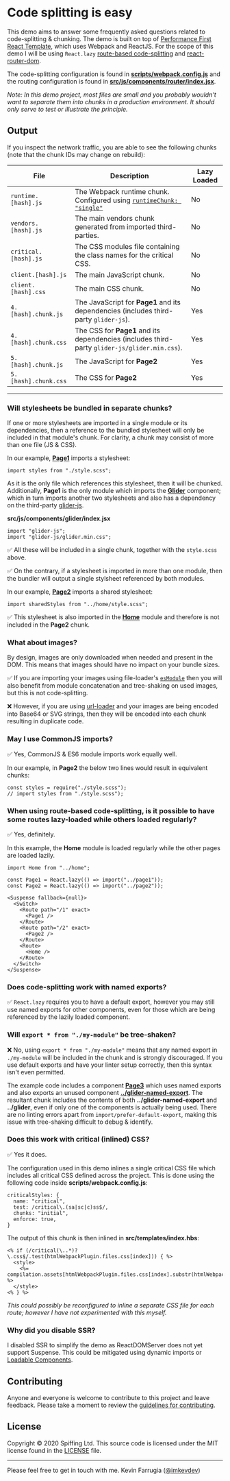 # Code splitting is easy

This demo aims to answer some frequently asked questions related to code-splitting & chunking. The demo is built on top of [Performance First React Template](https://github.com/kevinfarrugia/performance-first-react-template), which uses Webpack and ReactJS. For the scope of this demo I will be using `React.lazy` [route-based code-splitting](https://reactjs.org/docs/code-splitting.html#route-based-code-splitting) and [react-router-dom](https://reactrouter.com/web/guides/quick-start).

The code-splitting configuration is found in [**scripts/webpack.config.js**](https://github.com/kevinfarrugia/code-splitting-demo/blob/master/scripts/webpack.config.js) and the routing configuration is found in [**src/js/components/router/index.jsx**](https://github.com/kevinfarrugia/code-splitting-demo/blob/master/src/js/components/router/index.jsx).

_Note: In this demo project, most files are small and you probably wouldn't want to separate them into chunks in a production environment. It should only serve to test or illustrate the principle._

## Output

If you inspect the network traffic, you are able to see the following chunks (note that the chunk IDs may change on rebuild):

| File                 | Description                                                                                                                                         | Lazy Loaded |
| -------------------- | --------------------------------------------------------------------------------------------------------------------------------------------------- | ----------- |
| `runtime.[hash].js`  | The Webpack runtime chunk. Configured using [`runtimeChunk: "single"`](https://webpack.js.org/configuration/optimization/#optimizationruntimechunk) | No          |
| `vendors.[hash].js`  | The main vendors chunk generated from imported third-parties.                                                                                       | No          |
| `critical.[hash].js` | The CSS modules file containing the class names for the critical CSS.                                                                               | No          |
| `client.[hash].js`   | The main JavaScript chunk.                                                                                                                          | No          |
| `client.[hash].css`  | The main CSS chunk.                                                                                                                                 | No          |
| `4.[hash].chunk.js`  | The JavaScript for **Page1** and its dependencies (includes third-party `glider-js`).                                                               | Yes         |
| `4.[hash].chunk.css` | The CSS for **Page1** and its dependencies (includes third-party `glider-js/glider.min.css`).                                                       | Yes         |
| `5.[hash].chunk.js`  | The JavaScript for **Page2**                                                                                                                        | Yes         |
| `5.[hash].chunk.css` | The CSS for **Page2**                                                                                                                               | Yes         |

---

### Will stylesheets be bundled in separate chunks?

If one or more stylesheets are imported in a single module or its dependencies, then a reference to the bundled stylesheet will only be included in that module's chunk. For clarity, a chunk may consist of more than one file (JS & CSS).

In our example, [**Page1**](https://github.com/kevinfarrugia/code-splitting-demo/blob/master/src/js/components/page1/index.jsx) imports a stylesheet:

```
import styles from "./style.scss";
```

As it is the only file which references this stylesheet, then it will be chunked. Additionally, **Page1** is the only module which imports the [**Glider**](https://github.com/kevinfarrugia/code-splitting-demo/blob/master/src/js/components/glider/index.jsx) component; which in turn imports another two stylesheets and also has a dependency on the third-party [glider-js](https://github.com/NickPiscitelli/Glider.js).

**src/js/components/glider/index.jsx**

```
import "glider-js";
import "glider-js/glider.min.css";
```

✅ All these will be included in a single chunk, together with the `style.scss` above.

✅ On the contrary, if a stylesheet is imported in more than one module, then the bundler will output a single stylsheet referenced by both modules.

In our example, [**Page2**](https://github.com/kevinfarrugia/code-splitting-demo/blob/master/src/js/components/page2/index.jsx) imports a shared stylesheet:

```
import sharedStyles from "../home/style.scss";
```

✅ This stylesheet is also imported in the [**Home**](https://github.com/kevinfarrugia/code-splitting-demo/blob/master/src/js/components/home/index.jsx) module and therefore is not included in the **Page2** chunk.

### What about images?

By design, images are only downloaded when needed and present in the DOM. This means that images should have no impact on your bundle sizes.

✅ If you are importing your images using file-loader's [`esModule`](https://webpack.js.org/loaders/file-loader/#esmodule) then you will also benefit from module concatenation and tree-shaking on used images, but this is not code-splitting.

❌ However, if you are using [url-loader](https://webpack.js.org/loaders/url-loader/) and your images are being encoded into Base64 or SVG strings, then they will be encoded into each chunk resulting in duplicate code.

### May I use CommonJS imports?

✅ Yes, CommonJS & ES6 module imports work equally well.

In our example, in **Page2** the below two lines would result in equivalent chunks:

```
const styles = require("./style.scss");
// import styles from "./style.scss");
```

### When using route-based code-splitting, is it possible to have some routes lazy-loaded while others loaded regularly?

✅ Yes, definitely.

In this example, the **Home** module is loaded regularly while the other pages are loaded lazily.

```
import Home from "../home";

const Page1 = React.lazy(() => import("../page1"));
const Page2 = React.lazy(() => import("../page2"));
```

```
<Suspense fallback={null}>
  <Switch>
    <Route path="/1" exact>
      <Page1 />
    </Route>
    <Route path="/2" exact>
      <Page2 />
    </Route>
    <Route>
      <Home />
    </Route>
  </Switch>
</Suspense>
```

### Does code-splitting work with named exports?

✅ `React.lazy` requires you to have a default export, however you may still use named exports for other components, even for those which are being referenced by the lazily loaded component.

### Will `export * from "./my-module"` be tree-shaken?

❌ No, using `export * from "./my-module"` means that any named export in `./my-module` will be included in the chunk and is strongly discouraged. If you use default exports and have your linter setup correctly, then this syntax isn't even permitted.

The example code includes a component [**Page3**](https://github.com/kevinfarrugia/code-splitting-demo/blob/master/src/js/components/page3/index.jsx) which uses named exports and also exports an unused component [**../glider-named-export**](https://github.com/kevinfarrugia/code-splitting-demo/blob/master/src/js/components/glider-named-export/index.jsx). The resultant chunk includes the contents of both **../glider-named-export** and **../glider**, even if only one of the components is actually being used. There are no linting errors apart from `import/prefer-default-export`, making this issue with tree-shaking difficult to debug & identify.

### Does this work with critical (inlined) CSS?

✅ Yes it does.

The configuration used in this demo inlines a single critical CSS file which includes all critical CSS defined across the project. This is done using the following code inside **scripts/webpack.config.js**:

```
criticalStyles: {
  name: "critical",
  test: /critical\.(sa|sc|c)ss$/,
  chunks: "initial",
  enforce: true,
}
```

The output of this chunk is then inlined in **src/templates/index.hbs**:

```
<% if (/critical(\..*)?\.css$/.test(htmlWebpackPlugin.files.css[index])) { %>
  <style>
    <%= compilation.assets[htmlWebpackPlugin.files.css[index].substr(htmlWebpackPlugin.files.publicPath.length)].source() %>
  </style>
<% } %>
```

_This could possibly be reconfigured to inline a separate CSS file for each route; however I have not experimented with this myself._

### Why did you disable SSR?

I disabled SSR to simplify the demo as ReactDOMServer does not yet support Suspense. This could be mitigated using dynamic imports or [Loadable Components](https://github.com/gregberge/loadable-components).

## Contributing

Anyone and everyone is welcome to contribute to this project and leave feedback. Please take a moment to review the [guidelines for contributing](contributing.md).

## License

Copyright © 2020 Spiffing Ltd. This source code is licensed under the MIT license found in the [LICENSE](LICENSE) file.

---

Please feel free to get in touch with me. Kevin Farrugia ([@imkevdev](https://twitter.com/imkevdev))
